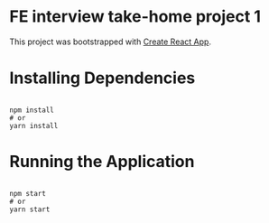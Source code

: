 # FE interview take-home project 1

This project was bootstrapped with [Create React App](https://github.com/facebook/create-react-app).

# Installing Dependencies

```

npm install
# or
yarn install

```

# Running the Application

```

npm start
# or
yarn start

```
